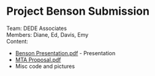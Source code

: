 # Project Benson Submission

Team:     DEDE Associates  
Members:  Diane, Ed, Davis, Emy  
Content:  
  - [Benson Presentation.pdf](Benson%20Presentation.pdf) - Presentation
  - [MTA Proposal.pdf](MTA%20Proposal.pdf)
  - Misc code and pictures

 